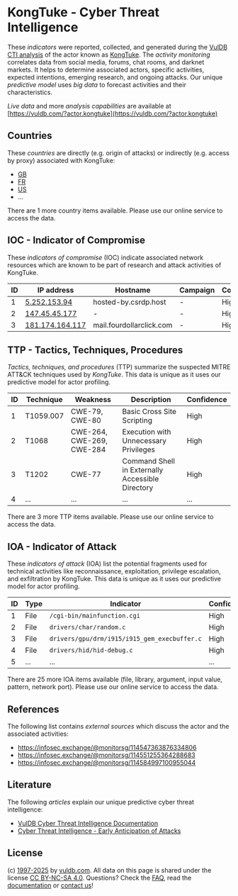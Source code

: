 # KongTuke - Cyber Threat Intelligence

These _indicators_ were reported, collected, and generated during the [VulDB CTI analysis](https://vuldb.com/?kb.cti) of the actor known as [KongTuke](https://vuldb.com/?actor.kongtuke). The _activity monitoring_ correlates data from social media, forums, chat rooms, and darknet markets. It helps to determine associated actors, specific activities, expected intentions, emerging research, and ongoing attacks. Our unique _predictive model_ uses _big data_ to forecast activities and their characteristics.

_Live data_ and more _analysis capabilities_ are available at [https://vuldb.com/?actor.kongtuke](https://vuldb.com/?actor.kongtuke)

## Countries

These _countries_ are directly (e.g. origin of attacks) or indirectly (e.g. access by proxy) associated with KongTuke:

* [GB](https://vuldb.com/?country.gb)
* [FR](https://vuldb.com/?country.fr)
* [US](https://vuldb.com/?country.us)
* ...

There are 1 more country items available. Please use our online service to access the data.

## IOC - Indicator of Compromise

These _indicators of compromise_ (IOC) indicate associated network resources which are known to be part of research and attack activities of KongTuke.

ID | IP address | Hostname | Campaign | Confidence
-- | ---------- | -------- | -------- | ----------
1 | [5.252.153.94](https://vuldb.com/?ip.5.252.153.94) | hosted-by.csrdp.host | - | High
2 | [147.45.45.177](https://vuldb.com/?ip.147.45.45.177) | - | - | High
3 | [181.174.164.117](https://vuldb.com/?ip.181.174.164.117) | mail.fourdollarclick.com | - | High

## TTP - Tactics, Techniques, Procedures

_Tactics, techniques, and procedures_ (TTP) summarize the suspected MITRE ATT&CK techniques used by _KongTuke_. This data is unique as it uses our predictive model for actor profiling.

ID | Technique | Weakness | Description | Confidence
-- | --------- | -------- | ----------- | ----------
1 | T1059.007 | CWE-79, CWE-80 | Basic Cross Site Scripting | High
2 | T1068 | CWE-264, CWE-269, CWE-284 | Execution with Unnecessary Privileges | High
3 | T1202 | CWE-77 | Command Shell in Externally Accessible Directory | High
4 | ... | ... | ... | ...

There are 3 more TTP items available. Please use our online service to access the data.

## IOA - Indicator of Attack

These _indicators of attack_ (IOA) list the potential fragments used for technical activities like reconnaissance, exploitation, privilege escalation, and exfiltration by KongTuke. This data is unique as it uses our predictive model for actor profiling.

ID | Type | Indicator | Confidence
-- | ---- | --------- | ----------
1 | File | `/cgi-bin/mainfunction.cgi` | High
2 | File | `drivers/char/random.c` | High
3 | File | `drivers/gpu/drm/i915/i915_gem_execbuffer.c` | High
4 | File | `drivers/hid/hid-debug.c` | High
5 | ... | ... | ...

There are 25 more IOA items available (file, library, argument, input value, pattern, network port). Please use our online service to access the data.

## References

The following list contains _external sources_ which discuss the actor and the associated activities:

* https://infosec.exchange/@monitorsg/114547363876334806
* https://infosec.exchange/@monitorsg/114551255364288683
* https://infosec.exchange/@monitorsg/114584997100955044

## Literature

The following _articles_ explain our unique predictive cyber threat intelligence:

* [VulDB Cyber Threat Intelligence Documentation](https://vuldb.com/?kb.cti)
* [Cyber Threat Intelligence - Early Anticipation of Attacks](https://www.scip.ch/en/?labs.20201022)

## License

(c) [1997-2025](https://vuldb.com/?kb.changelog) by [vuldb.com](https://vuldb.com/?kb.about). All data on this page is shared under the license [CC BY-NC-SA 4.0](https://creativecommons.org/licenses/by-nc-sa/4.0/). Questions? Check the [FAQ](https://vuldb.com/?kb.faq), read the [documentation](https://vuldb.com/?kb) or [contact us](https://vuldb.com/?contact)!
